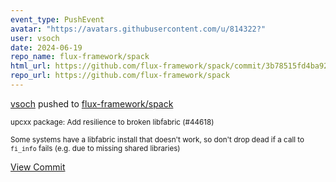 ```yaml
---
event_type: PushEvent
avatar: "https://avatars.githubusercontent.com/u/814322?"
user: vsoch
date: 2024-06-19
repo_name: flux-framework/spack
html_url: https://github.com/flux-framework/spack/commit/3b78515fd4ba929cc6823a0222ed14105ccea9a1
repo_url: https://github.com/flux-framework/spack
---
```


<a href='https://github.com/vsoch' target='_blank'>vsoch</a> pushed to <a href='https://github.com/flux-framework/spack' target='_blank'>flux-framework/spack</a>

<small>upcxx package: Add resilience to broken libfabric (#44618)

Some systems have a libfabric install that doesn't work, so don't
drop dead if a call to `fi_info` fails (e.g. due to missing shared libraries)</small>

<a href='https://github.com/flux-framework/spack/commit/3b78515fd4ba929cc6823a0222ed14105ccea9a1' target='_blank'>View Commit</a>